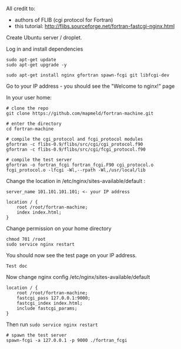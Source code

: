 All credit to:

- authors of FLIB (cgi protocol for Fortran)
- this tutorial: http://flibs.sourceforge.net/fortran-fastcgi-nginx.html


Create Ubuntu server / droplet.

Log in and install dependencies

```
sudo apt-get update
sudo apt-get upgrade -y

sudo apt-get install nginx gfortran spawn-fcgi git libfcgi-dev
```

Go to your IP address - you should see the "Welcome to nginx!" page

In your user home:

```
# clone the repo
git clone https://github.com/mapmeld/fortran-machine.git

# enter the directory
cd fortran-machine

# compile the cgi_protocol and fcgi_protocol modules
gfortran -c flibs-0.9/flibs/src/cgi/cgi_protocol.f90
gfortran -c flibs-0.9/flibs/src/cgi/fcgi_protocol.f90

# compile the test server
gfortran -o fortran_fcgi fortran_fcgi.F90 cgi_protocol.o fcgi_protocol.o -lfcgi -Wl,--rpath -Wl,/usr/local/lib
```

Change the location in /etc/nginx/sites-available/default :

```
server_name 101.101.101.101; <- your IP address

location / {
	root /root/fortran-machine;
	index index.html;
}
```

Change permission on your home directory

```
chmod 701 /root
sudo service nginx restart
```

You should now see the test page on your IP address.

```
Test doc
```

Now change nginx config /etc/nginx/sites-available/default

```
location / {
	root /root/fortran-machine;
	fastcgi_pass 127.0.0.1:9000;
	fastcgi_index index.html;
	include fastcgi_params;
}
```

Then run ```sudo service nginx restart```

```
# spawn the test server
spawn-fcgi -a 127.0.0.1 -p 9000 ./fortran_fcgi

```

